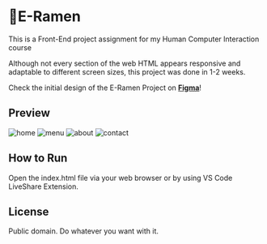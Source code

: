 # 🍜E-Ramen

This is a Front-End project assignment for my Human Computer Interaction course

Although not every section of the web HTML appears responsive and adaptable to different screen sizes, this project was done in 1-2 weeks.

Check the initial design of the E-Ramen Project on [**Figma**](https://www.figma.com/design/JmcCr1KlZB6XsZrOOjzykS/HCI---Project-ERamen?node-id=0-1&t=qyusVMiXPVqsFCzK-1)!

## Preview
![home](https://github.com/user-attachments/assets/2fc46448-a751-4c5f-9f3e-44e8dd00fd81)
![menu](https://github.com/user-attachments/assets/650b139c-61e3-42b6-8183-21833780a71d)
![about](https://github.com/user-attachments/assets/afd45b0a-8990-4fc3-aecd-ae0910e10a69)
![contact](https://github.com/user-attachments/assets/99979651-2eeb-4c6e-86a5-d488fb3df7b6)

## How to Run

Open the index.html file via your web browser or by using VS Code LiveShare Extension.

## License

Public domain. Do whatever you want with it.
